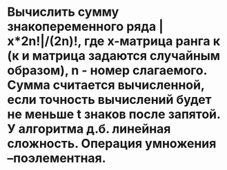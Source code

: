 # Вычислить сумму знакопеременного ряда |х*2n!|/(2n)!, где х-матрица ранга к (к и матрица задаются случайным образом), n - номер слагаемого. Сумма считается вычисленной, если точность вычислений будет не меньше t знаков после запятой. У алгоритма д.б. линейная сложность. Операция умножения –поэлементная.
